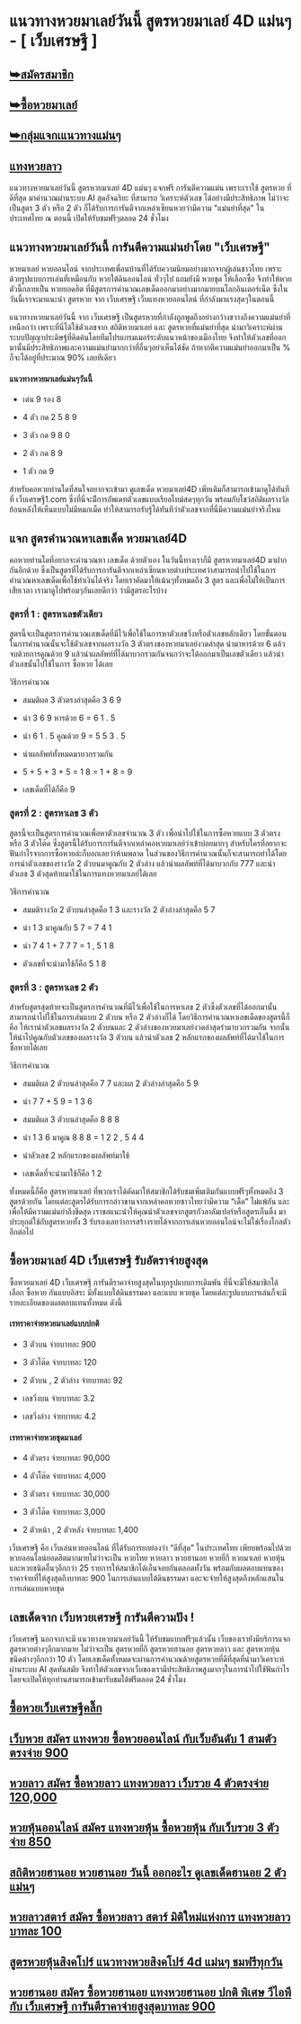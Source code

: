 # แนวทางหวยมาเลย์วันนี้ สูตรหวยมาเลย์ 4D แม่นๆ - [ เว็บเศรษฐี ]
 
## [➥สมัครสมาชิก](https://www.xn--289-2ll3f3ai1h5d.com/register/@win289_m01)

## [➥ซื้อหวยมาเลย์](https://www.xn--289-2ll3f3ai1h5d.com/register/@win289_m01)

## [➥กลุ่มแจกเแนวทางแม่นๆ](https://line.me/ti/g2/YGQ_hzE6BcCJyCj3iWqEkaPohShs3NEkX03VzQ?utm_source=invitation&utm_medium=link_copy&utm_campaign=default)
 
## [แทงหวยลาว](https://ruaygod.com/%e0%b8%ab%e0%b8%a7%e0%b8%a2%e0%b8%a5%e0%b8%b2%e0%b8%a7/)

แนวทางหวยมาเลย์วันนี้ สูตรหวยมาเลย์ 4D แม่นๆ แจกฟรี การันตีความแม่น เพราะเราใช้ สูตรหวย ที่ดีที่สุด มาคำนวณผ่านระบบ AI สุดอัจฉริยะ ที่สามารถ วิเคราะห์ตัวเลข ได้อย่างมีประสิทธิภาพ ไม่ว่าจะเป็นสูตร 3 ตัว หรือ 2 ตัว ก็ได้รับการการันตีจากเหล่าเซียนหวยว่ามีความ "แม่นยำที่สุด" ในประเทศไทย ณ ตอนนี้ เปิดให้รับชมฟรีๆตลอด 24 ชั่วโมง

## แนวทางหวยมาเลย์วันนี้ การันตีความแม่นยำโดย "เว็บเศรษฐี"

หวยมาเลย์ หวยออนไลน์ จากประเทศเพื่อนบ้านที่ได้รับความนิยมอย่างมากจากผู้เล่นชาวไทย เพราะด้วยรูปแบบการเล่นที่เหมือนกับ หวยใต้ดินออนไลน์ ทั่วๆไป แถมยังมี หวยชุด ให้เลือกซื้อ จึงทำให้หวยตัวนี้กลายเป็น หวยยอดฮิต ที่มีสูตรการคำนวณเลขเด็ดออกมาอย่างมากมายบนโลกอินเตอร์เน็ต ซึ่งในวันนี้เราจะมาแนะนำ สูตรหวย จาก เว็บเศรษฐี เว็บแทงหวยออนไลน์ ที่กำลังมาแรงสุดๆในตอนนี้

แนวทางหวยมาเลย์วันนี้ จาก เว็บเศรษฐี เป็นสูตรหวยที่กำลังถูกพูดถึงอย่างกว้างขวางถึงความแม่นยำที่เหนือกว่า เพราะที่นี่ได้ใช้ตัวเลขจาก สถิติหวยมาเลย์ และ สูตรหวยที่แม่นยำที่สุด นำมาวิเคราะห์ผ่านระบบปัญญาประดิษฐ์ที่คิดค้นโดยทีมโปรแกรมเมอร์ระดับแนวหน้าของเมืองไทย จึงทำให้ตัวเลขที่ออกมานั้นมีประสิทธิภาพและความแม่นยำมากกว่าที่อื่นๆอย่าเห็นได้ชัด ถ้าหากตีความแม่นยำออกมาเป็น % ก็จะได้อยู่ที่ประมาณ 90% เลยทีเดียว

#### แนวทางหวยมาเลย์แม่นๆวันนี้

- เด่น 9 รอง 8

- 4 ตัว กด 2 5 8 9

- 3 ตัว กด 9 8 0

- 2 ตัว กด 8 9

- 1 ตัว กด 9

สำหรับคอหวยท่านใดที่สนใจอยากจะเข้ามา ดูเลขเด็ด หวยมาเลย์4D เพิ่ทเติมก็สามารถเข้ามาดูได้ทันทีที่ เว็บเศรษฐี1.com ซึ่งที่นี่จะมีีการอัพเดทตัวเลขแบบเรียลไทม์สดๆทุกวัน พร้อมกับโชว์สถิติผลรางวัลย้อนหลังให้เห็นแบบไม่มีหมกเม็ด ทำให้สามารถรับรู้ได้ทันทีว่าตัวเลขจากที่นี่มีความแม่นยำจริงไหม

## แจก สูตรคำนวณหาเลขเด็ด หวยมาเลย์4D

คอหวยท่านใดที่อยากจะคำนวณหา เลขเด็ด ด้วยตัวเอง ในวันนี้ทางเราก็มี สูตรหวยมาเลย์4D มาฝากกันอีกด้วย ซึ่งเป็นสูตรที่ได้รับการการันตีจากเหล่าเซียนหวยต่างประเทศว่าสามารถนำไปใช้ในการคำนวณหาเลขเด็ดเพื่อใช้ทำเงินได้จริง โดยเราคัดมาให้เน้นๆทั้งหมดถึง 3 สูตร และเพื่อไม่ให้เป็นการเสียเวลา เรามาดูไปพร้อมๆกันเลยดีกว่า ว่ามีสูตรอะไรบ้าง

### สูตรที่ 1 : สูตรหาเลขตัวเดียว

สูตรนี้จะเป็นสูตรการคำนวณเลขเด็ดที่มีไว้เพื่อใช้ในการหาตัวเลขวิ่งหรือตัวเลขหลักเดียว โดยขั้นตอนในการคำนวณนั้นจะใช้ตัวเลขจากผลรางวัล 3 ตัวตรงของหวยมาเลย์งวดล่าสุด นำมาหารด้วย 6 แล้วจบด้วยการคูณด้วย 9 แล้วนำผลลัพท์ที่ได้มาบวกรวมกันจนกว่าจะได้ออกมาเป็นเลขตัวเดียว แล้วนำตัวเลขนั้นไปใช้ในการ ซื้อหวย ได้เลย

วิธีการคำนวณ

- สมมติผล 3 ตัวตรงล่าสุดคือ 3 6 9

- นำ 3 6 9 หารด้วย 6 = 6 1 . 5

- นำ 6 1 . 5 คูณด้วย 9 = 5 5 3 . 5

- นำผลลัพท์ทั้งหมดมาบวกรวมกัน

- 5 + 5 + 3 + 5 = 1 8 = 1 + 8 = 9

- เลขเด็ดที่ได้ก็คือ 9

### สูตรที่ 2 : สูตรหาเลข 3 ตัว

สูตรนี้จะเป็นสูตรการคำนวณเพื่อหาตัวเลขจำนวณ 3 ตัว เพื่อนำไปใช้ในการซื้อหวยแบบ 3 ตัวตรง หรือ 3 ตัวโต๊ด ซึ่งสูตรนี้ได้รับการการันตีจากเหล่าคอหวยมาเลย์ว่าเข้าบ่อยมากๆ สำหรับใครที่อยากจะฟันกำไรจากการซื้อหวยล่ะก็บอกเลยว่าห้ามพลาด ในส่วนของวิธีการคำนวณนั้นก็จะสามารถทำได้โดยการนำตัวเลขของรางวัล 2 ตัวบนมาคูณกับ 2 ตัวล่าง แล้วนำผลลัพท์ที่ได้มาบวกกับ 777 และนำตัวเลข 3 ตัวสุดท้ายมาใช้ในการแทงหวยมาเลย์ได้เลย

วิธีการคำนวณ

- สมมติรางวัล 2 ตัวบนล่าสุดคือ 1 3 และรางวัล 2 ตัวล่างล่าสุดคือ 5 7

- นำ 1 3 มาคูณกับ 5 7 = 7 4 1

- นำ 7 4 1 + 7 7 7 = 1 , 5 1 8

- ตัวเลขที่จะนำมาใช้ก็คือ 5 1 8

### สูตรที่ 3 : สูตรหาเลข 2 ตัว

สำหรับสูตรสุดท้ายจะเป็นสูตรการคำนวณที่มีไว้เพื่อใช้ในการหาเลข 2 ตัวซึ่งตัวเลขที่ได้ออกมานั้นสามารถนำไปใช้ในการเล่นแบบ 2 ตัวบน หรือ 2 ตัวล่างก็ได้ โดยวิธีการคำนวณหาเลขเด็ดของสูตรนี้ก็คือ ให้เรานำตัวเลขผลรางวัล 2 ตัวบนและ 2 ตัวล่างของหวยมาเลย์งวดล่าสุดรำมาบวกรวมกัน จากนั้นให้นำไปคูณกับตัวเลขของผลรางวัล 3 ตัวบน แล้วนำตัวเลข 2 หลักแรกของผลลัพท์ที่ได้มาใช้ในการซื้อหวยได้เลย

วิธีการคำนวณ

- สมมติผล 2 ตัวบนล่าสุดคือ 7 7 และผล 2 ตัวล่างล่าสุดคือ 5 9

- นำ 7 7 + 5 9 = 1 3 6

- สมมติผล 3 ตัวบนล่าสุดคือ 8 8 8

- นำ 1 3 6 มาคูณ 8 8 8 = 1 2 2 , 5 4 4

- นำตัวเลข 2 หลักแรกของผลลัพท์มาใช้

- เลขเด็ดที่จะนำมาใช้ก็คือ 1 2

ทั้งหมดนี้ก็คือ สูตรหวยมาเลย์ ที่พวกเราได้คัดมาให้สมาชิกได้รับชมเพิ่มเติมกันแบบฟรีๆทั้งหมดถึง 3 สูตรด้วยกัน โดยแต่ละสูตรได้รับการกล่าวขานจากเหล่าคอหวยชาวไทยว่ามีความ “เด็ด” ไม่แพ้กัน และเพื่อให้มีความแม่นยำถึงขีดสุด เราขอแนะนำให้คุณนำตัวเลขจากสูตรกัวลาลัมเปอร์หรือสูตรเก็นติ้ง มาประยุกต์ใช้กับสูตรหวยทั้ง 3 รับรองเลยว่าการสร้างรายได้จากการเล่นหวยออนไลน์จะไม่ใช่เรื่องไกลตัวอีกต่อไป

## ซื้อหวยมาเลย์ 4D เว็บเศรษฐี รับอัตราจ่ายสูงสุด

ซื้อหวยมาเลย์ 4D เว็บเศรษฐี การันตีราคาจ่ายสูงสุดในทุกรูปแบบการเดิมพัน ที่นี่จะมีให้สมาชิกได้เลือก ซื้อหวย กันแบบอิสระ มีทั้งแบบใต้ดินธรรมดา และแบบ หวยชุด โดยแต่ละรูปแบบการเล่นก็จะมีรายละเอียดของผลตอบแทนทั้งหมด ดังนี้

#### เรทราคาจ่ายหวยมาเลย์แบบปกติ

- 3 ตัวบน จ่ายบาทละ 900

- 3 ตัวโต๊ด จ่ายบาทละ 120

- 2 ตัวบน , 2 ตัวล่าง จ่ายบาทละ 92

- เลขวิ่งบน จ่ายบาทละ 3.2

- เลขวิ่งล่าง จ่ายบาทละ 4.2

#### เรทราคาจ่ายหวยชุดมาเลย์

- 4 ตัวตรง จ่ายบาทละ 90,000

- 4 ตัวโต๊ด จ่ายบาทละ 4,000

- 3 ตัวตรง จ่ายบาทละ 30,000

- 3 ตัวโต๊ด จ่ายบาทละ 3,000

- 2 ตัวหน้า , 2 ตัวหลัง จ่ายบาทละ 1,400

เว็บเศรษฐี คือ เว็บเล่นหวยออนไลน์ ที่ได้รับการยกย่องว่า “ดีที่สุด” ในประเทศไทย เพียบพร้อมไปด้วยหวยออนไลน์ยอดฮิตมากมายไม่ว่าจะเป็น หวยไทย หวยลาว หวยฮานอย หวยยี่กี หวยมาเลย์ หวยหุ้น และหวยชนิดอื่นๆอีกกว่า 25 รายการให้สมาชิกได้เอ็นจอยกันตลอดทั้งวัน พร้อมกับผลตอบแทนของราคาจ่ายที่ให้สูงสุดถึงบาทละ 900 ในการเล่นแบบใต้ดินธรรมดา และจะจ่ายให้สูงสุดถึงหลักแสนในการเล่นแบบหวยชุด

## เลขเด็ดจาก เว็บหวยเศรษฐี การันตีความปัง !

เว็บเศรษฐี นอกจากจะมี แนวทางหวยมาเลย์วันนี้ ให้รับชมแบบฟรีๆแล้วนั้น เว็บของเรายังมีบริการแจกสูตรหวยต่างๆอีกมากมาย ไม่ว่าจะเป็น สูตรหวยยี่กี สูตรหวยฮานอย สูตรหวยลาว และ สูตรหวยหุ้น ชนิดต่างๆอีกกว่า 10 ตัว โดยเลขเด็ดทั้งหมดจะผ่านการคำนวณด้วยสูตรหวยที่ดีที่สุดที่นำมาวิเคราะห์ผ่านระบบ AI สุดทันสมัย จึงทำให้ตัวเลขจากเว็บของเรามีประสิทธิภาพสูงมากๆในการนำไปใช้ฟันกำไร โดยจะเปิดให้ทุกท่านสามารถเข้ามารับชมได้ฟรีตลอด 24 ชั่วโมง

## [ซื้อหวยเว็บเศรษฐีคลิ๊ก ](https://www.xn--289-2ll3f3ai1h5d.com/register/@win289_m01)

## [เว็บหวย สมัคร แทงหวย ซื้อหวยออนไลน์ กับเว็บอันดับ 1 สามตัวตรงจ่าย 900](https://atom.io/themes/%E0%B9%80%E0%B8%A7%E0%B9%87%E0%B8%9A%E0%B8%AB%E0%B8%A7%E0%B8%A2%20%E0%B8%AA%E0%B8%A1%E0%B8%B1%E0%B8%84%E0%B8%A3%20%E0%B9%81%E0%B8%97%E0%B8%87%E0%B8%AB%E0%B8%A7%E0%B8%A2%20%E0%B8%8B%E0%B8%B7%E0%B9%89%E0%B8%AD%E0%B8%AB%E0%B8%A7%E0%B8%A2%E0%B8%AD%E0%B8%AD%E0%B8%99%E0%B9%84%E0%B8%A5%E0%B8%99%E0%B9%8C%20%E0%B8%81%E0%B8%B1%E0%B8%9A%E0%B9%80%E0%B8%A7%E0%B9%87%E0%B8%9A%E0%B8%AD%E0%B8%B1%E0%B8%99%E0%B8%94%E0%B8%B1%E0%B8%9A%201%20%E0%B8%AA%E0%B8%B2%E0%B8%A1%E0%B8%95%E0%B8%B1%E0%B8%A7%E0%B8%95%E0%B8%A3%E0%B8%87%E0%B8%88%E0%B9%88%E0%B8%B2%E0%B8%A2%20900)

## [หวยลาว สมัคร ซื้อหวยลาว แทงหวยลาว เว็บรวย 4 ตัวตรงจ่าย 120,000](https://atom.io/themes/%E0%B8%AB%E0%B8%A7%E0%B8%A2%E0%B8%A5%E0%B8%B2%E0%B8%A7%20%E0%B8%AA%E0%B8%A1%E0%B8%B1%E0%B8%84%E0%B8%A3%20%E0%B8%8B%E0%B8%B7%E0%B9%89%E0%B8%AD%E0%B8%AB%E0%B8%A7%E0%B8%A2%E0%B8%A5%E0%B8%B2%E0%B8%A7%20%E0%B9%81%E0%B8%97%E0%B8%87%E0%B8%AB%E0%B8%A7%E0%B8%A2%E0%B8%A5%E0%B8%B2%E0%B8%A7%20%E0%B9%80%E0%B8%A7%E0%B9%87%E0%B8%9A%E0%B8%A3%E0%B8%A7%E0%B8%A2%204%20%E0%B8%95%E0%B8%B1%E0%B8%A7%E0%B8%95%E0%B8%A3%E0%B8%87%E0%B8%88%E0%B9%88%E0%B8%B2%E0%B8%A2%20120,000)

## [หวยหุ้นออนไลน์ สมัคร แทงหวยหุ้น ซื้อหวยหุ้น กับเว็บรวย 3 ตัวจ่าย 850](https://atom.io/packages/%E0%B8%AB%E0%B8%A7%E0%B8%A2%E0%B8%AB%E0%B8%B8%E0%B9%89%E0%B8%99%E0%B8%AD%E0%B8%AD%E0%B8%99%E0%B9%84%E0%B8%A5%E0%B8%99%E0%B9%8C%20%E0%B8%AA%E0%B8%A1%E0%B8%B1%E0%B8%84%E0%B8%A3%20%E0%B9%81%E0%B8%97%E0%B8%87%E0%B8%AB%E0%B8%A7%E0%B8%A2%E0%B8%AB%E0%B8%B8%E0%B9%89%E0%B8%99%20%E0%B8%8B%E0%B8%B7%E0%B9%89%E0%B8%AD%E0%B8%AB%E0%B8%A7%E0%B8%A2%E0%B8%AB%E0%B8%B8%E0%B9%89%E0%B8%99%20%E0%B8%81%E0%B8%B1%E0%B8%9A%E0%B9%80%E0%B8%A7%E0%B9%87%E0%B8%9A%E0%B8%A3%E0%B8%A7%E0%B8%A2%203%20%E0%B8%95%E0%B8%B1%E0%B8%A7%E0%B8%88%E0%B9%88%E0%B8%B2%E0%B8%A2%20850)

## [สถิติหวยฮานอย หวยฮานอย วันนี้ ออกอะไร ดูเลขเด็ดฮานอย 2 ตัวแม่นๆ ](https://atom.io/packages/%E0%B8%AA%E0%B8%96%E0%B8%B4%E0%B8%95%E0%B8%B4%E0%B8%AB%E0%B8%A7%E0%B8%A2%E0%B8%AE%E0%B8%B2%E0%B8%99%E0%B8%AD%E0%B8%A2%20%E0%B8%AB%E0%B8%A7%E0%B8%A2%E0%B8%AE%E0%B8%B2%E0%B8%99%E0%B8%AD%E0%B8%A2%20%E0%B8%A7%E0%B8%B1%E0%B8%99%E0%B8%99%E0%B8%B5%E0%B9%89%20%E0%B8%AD%E0%B8%AD%E0%B8%81%E0%B8%AD%E0%B8%B0%E0%B9%84%E0%B8%A3%20%E0%B8%94%E0%B8%B9%E0%B9%80%E0%B8%A5%E0%B8%82%E0%B9%80%E0%B8%94%E0%B9%87%E0%B8%94%E0%B8%AE%E0%B8%B2%E0%B8%99%E0%B8%AD%E0%B8%A2%202%20%E0%B8%95%E0%B8%B1%E0%B8%A7%E0%B9%81%E0%B8%A1%E0%B9%88%E0%B8%99%E0%B9%86)

## [หวยลาวสตาร์ สมัคร ซื้อหวยลาว สตาร์ มิติใหม่แห่งการ แทงหวยลาว บาทละ 100 ](https://atom.io/packages/%E0%B8%AB%E0%B8%A7%E0%B8%A2%E0%B8%A5%E0%B8%B2%E0%B8%A7%E0%B8%AA%E0%B8%95%E0%B8%B2%E0%B8%A3%E0%B9%8C%20%E0%B8%AA%E0%B8%A1%E0%B8%B1%E0%B8%84%E0%B8%A3%20%E0%B8%8B%E0%B8%B7%E0%B9%89%E0%B8%AD%E0%B8%AB%E0%B8%A7%E0%B8%A2%E0%B8%A5%E0%B8%B2%E0%B8%A7%20%E0%B8%AA%E0%B8%95%E0%B8%B2%E0%B8%A3%E0%B9%8C%20%E0%B8%A1%E0%B8%B4%E0%B8%95%E0%B8%B4%E0%B9%83%E0%B8%AB%E0%B8%A1%E0%B9%88%E0%B9%81%E0%B8%AB%E0%B9%88%E0%B8%87%E0%B8%81%E0%B8%B2%E0%B8%A3%20%E0%B9%81%E0%B8%97%E0%B8%87%E0%B8%AB%E0%B8%A7%E0%B8%A2%E0%B8%A5%E0%B8%B2%E0%B8%A7%20%E0%B8%9A%E0%B8%B2%E0%B8%97%E0%B8%A5%E0%B8%B0%20100)

## [สูตรหวยหุ้นสิงคโปร์ แนวทางหวยสิงคโปร์ 4d แม่นๆ ชมฟรีทุกวัน ](https://atom.io/packages/%E0%B8%AA%E0%B8%B9%E0%B8%95%E0%B8%A3%E0%B8%AB%E0%B8%A7%E0%B8%A2%E0%B8%AB%E0%B8%B8%E0%B9%89%E0%B8%99%E0%B8%AA%E0%B8%B4%E0%B8%87%E0%B8%84%E0%B9%82%E0%B8%9B%E0%B8%A3%E0%B9%8C%20%E0%B9%81%E0%B8%99%E0%B8%A7%E0%B8%97%E0%B8%B2%E0%B8%87%E0%B8%AB%E0%B8%A7%E0%B8%A2%E0%B8%AA%E0%B8%B4%E0%B8%87%E0%B8%84%E0%B9%82%E0%B8%9B%E0%B8%A3%E0%B9%8C%204d%20%E0%B9%81%E0%B8%A1%E0%B9%88%E0%B8%99%E0%B9%86%20%E0%B8%8A%E0%B8%A1%E0%B8%9F%E0%B8%A3%E0%B8%B5%E0%B8%97%E0%B8%B8%E0%B8%81%E0%B8%A7%E0%B8%B1%E0%B8%99)

## [หวยฮานอย สมัคร ซื้อหวยฮานอย แทงหวยฮานอย ปกติ พิเศษ วีไอพี กับ เว็บเศรษฐี การันตีราคาจ่ายสูงสุดบาทละ 900](https://atom.io/themes/%E0%B8%AB%E0%B8%A7%E0%B8%A2%E0%B8%AE%E0%B8%B2%E0%B8%99%E0%B8%AD%E0%B8%A2%20%E0%B8%AA%E0%B8%A1%E0%B8%B1%E0%B8%84%E0%B8%A3%20%E0%B8%8B%E0%B8%B7%E0%B9%89%E0%B8%AD%E0%B8%AB%E0%B8%A7%E0%B8%A2%E0%B8%AE%E0%B8%B2%E0%B8%99%E0%B8%AD%E0%B8%A2%20%E0%B9%81%E0%B8%97%E0%B8%87%E0%B8%AB%E0%B8%A7%E0%B8%A2%E0%B8%AE%E0%B8%B2%E0%B8%99%E0%B8%AD%E0%B8%A2%20%E0%B8%9B%E0%B8%81%E0%B8%95%E0%B8%B4%20%E0%B8%9E%E0%B8%B4%E0%B9%80%E0%B8%A8%E0%B8%A9%20%E0%B8%A7%E0%B8%B5%E0%B9%84%E0%B8%AD%E0%B8%9E%E0%B8%B5%20%E0%B8%81%E0%B8%B1%E0%B8%9A%20%E0%B9%80%E0%B8%A7%E0%B9%87%E0%B8%9A%E0%B9%80%E0%B8%A8%E0%B8%A3%E0%B8%A9%E0%B8%90%E0%B8%B5%20%E0%B8%81%E0%B8%B2%E0%B8%A3%E0%B8%B1%E0%B8%99%E0%B8%95%E0%B8%B5%E0%B8%A3%E0%B8%B2%E0%B8%84%E0%B8%B2%E0%B8%88%E0%B9%88%E0%B8%B2%E0%B8%A2%E0%B8%AA%E0%B8%B9%E0%B8%87%E0%B8%AA%E0%B8%B8%E0%B8%94%E0%B8%9A%E0%B8%B2%E0%B8%97%E0%B8%A5%E0%B8%B0%20900)